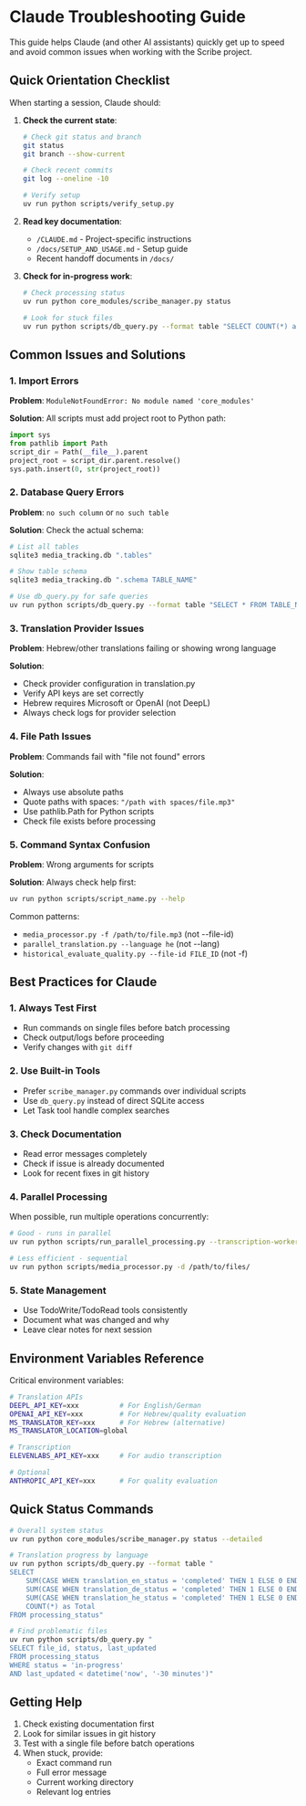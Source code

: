 # Claude Troubleshooting Guide

This guide helps Claude (and other AI assistants) quickly get up to speed and avoid common issues when working with the Scribe project.

## Quick Orientation Checklist

When starting a session, Claude should:

1. **Check the current state**:
   ```bash
   # Check git status and branch
   git status
   git branch --show-current
   
   # Check recent commits
   git log --oneline -10
   
   # Verify setup
   uv run python scripts/verify_setup.py
   ```

2. **Read key documentation**:
   - `/CLAUDE.md` - Project-specific instructions
   - `/docs/SETUP_AND_USAGE.md` - Setup guide
   - Recent handoff documents in `/docs/`

3. **Check for in-progress work**:
   ```bash
   # Check processing status
   uv run python core_modules/scribe_manager.py status
   
   # Look for stuck files
   uv run python scripts/db_query.py --format table "SELECT COUNT(*) as count, status FROM processing_status GROUP BY status"
   ```

## Common Issues and Solutions

### 1. Import Errors
**Problem**: `ModuleNotFoundError: No module named 'core_modules'`

**Solution**: All scripts must add project root to Python path:
```python
import sys
from pathlib import Path
script_dir = Path(__file__).parent
project_root = script_dir.parent.resolve()
sys.path.insert(0, str(project_root))
```

### 2. Database Query Errors
**Problem**: `no such column` or `no such table`

**Solution**: Check the actual schema:
```bash
# List all tables
sqlite3 media_tracking.db ".tables"

# Show table schema
sqlite3 media_tracking.db ".schema TABLE_NAME"

# Use db_query.py for safe queries
uv run python scripts/db_query.py --format table "SELECT * FROM TABLE_NAME LIMIT 5"
```

### 3. Translation Provider Issues
**Problem**: Hebrew/other translations failing or showing wrong language

**Solution**: 
- Check provider configuration in translation.py
- Verify API keys are set correctly
- Hebrew requires Microsoft or OpenAI (not DeepL)
- Always check logs for provider selection

### 4. File Path Issues
**Problem**: Commands fail with "file not found" errors

**Solution**:
- Always use absolute paths
- Quote paths with spaces: `"/path with spaces/file.mp3"`
- Use pathlib.Path for Python scripts
- Check file exists before processing

### 5. Command Syntax Confusion
**Problem**: Wrong arguments for scripts

**Solution**: Always check help first:
```bash
uv run python scripts/script_name.py --help
```

Common patterns:
- `media_processor.py -f /path/to/file.mp3` (not --file-id)
- `parallel_translation.py --language he` (not --lang)
- `historical_evaluate_quality.py --file-id FILE_ID` (not -f)

## Best Practices for Claude

### 1. Always Test First
- Run commands on single files before batch processing
- Check output/logs before proceeding
- Verify changes with `git diff`

### 2. Use Built-in Tools
- Prefer `scribe_manager.py` commands over individual scripts
- Use `db_query.py` instead of direct SQLite access
- Let Task tool handle complex searches

### 3. Check Documentation
- Read error messages completely
- Check if issue is already documented
- Look for recent fixes in git history

### 4. Parallel Processing
When possible, run multiple operations concurrently:
```bash
# Good - runs in parallel
uv run python scripts/run_parallel_processing.py --transcription-workers 10 --translation-workers 8

# Less efficient - sequential
uv run python scripts/media_processor.py -d /path/to/files/
```

### 5. State Management
- Use TodoWrite/TodoRead tools consistently
- Document what was changed and why
- Leave clear notes for next session

## Environment Variables Reference

Critical environment variables:
```bash
# Translation APIs
DEEPL_API_KEY=xxx          # For English/German
OPENAI_API_KEY=xxx         # For Hebrew/quality evaluation  
MS_TRANSLATOR_KEY=xxx      # For Hebrew (alternative)
MS_TRANSLATOR_LOCATION=global

# Transcription
ELEVENLABS_API_KEY=xxx     # For audio transcription

# Optional
ANTHROPIC_API_KEY=xxx      # For quality evaluation
```

## Quick Status Commands

```bash
# Overall system status
uv run python core_modules/scribe_manager.py status --detailed

# Translation progress by language
uv run python scripts/db_query.py --format table "
SELECT 
    SUM(CASE WHEN translation_en_status = 'completed' THEN 1 ELSE 0 END) as English,
    SUM(CASE WHEN translation_de_status = 'completed' THEN 1 ELSE 0 END) as German,
    SUM(CASE WHEN translation_he_status = 'completed' THEN 1 ELSE 0 END) as Hebrew,
    COUNT(*) as Total
FROM processing_status"

# Find problematic files
uv run python scripts/db_query.py "
SELECT file_id, status, last_updated 
FROM processing_status 
WHERE status = 'in-progress' 
AND last_updated < datetime('now', '-30 minutes')"
```

## Getting Help

1. Check existing documentation first
2. Look for similar issues in git history
3. Test with a single file before batch operations
4. When stuck, provide:
   - Exact command run
   - Full error message
   - Current working directory
   - Relevant log entries